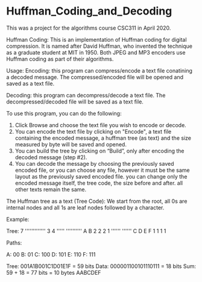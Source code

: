 # Huffman_Coding_and_Decoding

This was a project for the algorithms course CSC311 in April 2020.

Huffman Coding:
This is an implementation of Huffman coding for digital compression.
It is named after David Huffman, who invented the technique as a graduate student at MIT in 1950.
Both JPEG and MP3 encoders use Huffman coding as part of their algorithms.

Usage:
Encoding: this program can compress/encode a text file conatining a decoded message.
The compressed/encoded file will be opened and saved as a text file.

Decoding: this program can decompress/decode a text file.
The decompressed/decoded file will be saved as a text file.

To use this program, you can do the following:

1. Click Browse and choose the text file you wish to encode or decode.
2. You can encode the text file by clicking on
"Encode", a text file containing the encoded message, a huffman tree (as text) and the size measured by byte will be saved and opened.
3. You can build the tree by clicking on “Build”, only after encoding the decoded message (step #2).
4. You can decode the message by choosing the previously saved encoded file,
or you can choose any file, however it must be the same layout as the previously saved encoded file.
you can change only the encoded message itself, the tree code, the size before and after.
all other texts remain the same.

The Huffman tree as a text (Tree Code):
We start from the root, all 0s are internal nodes and all 1s are leaf nodes followed by a character.

Example:

Tree:
        7
   '''''''''''''
  3           4
'''''     ''''''''''
A   B     2       2
2   1   ''''''   ''''''
        C   D   E   F
        1   1   1   1

Paths:

A: 00
B: 01
C: 100
D: 101
E: 110
F: 111

Tree: 001A1B001C1D01E1F = 59 bits
Data: 000001100101110111 = 18 bits
Sum: 59 + 18 = 77 bits = 10 bytes
AABCDEF
